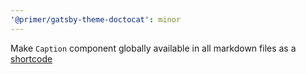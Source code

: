 ```yaml
---
'@primer/gatsby-theme-doctocat': minor
---
```


Make `Caption` component globally available in all markdown files as a [shortcode](https://mdxjs.com/blog/shortcodes)
